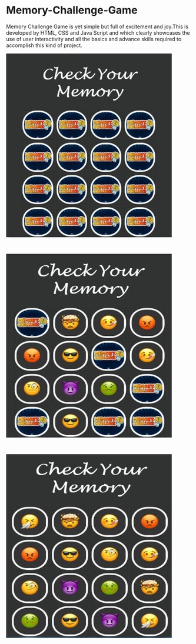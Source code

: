 <h1>Memory-Challenge-Game</h1>
<p>Memory Challenge Game is yet simple but full of excitement and joy.This is developed by HTML, CSS and Java Script and which clearly showcases the use of user interactivity and all the basics and advance skills required to accomplish this kind of project. </p>
<p><img width="450" height="500" align="center" src="https://github.com/Shazaib-Shiraz/Memory-Challenge-Game/blob/main/Capture.JPG?raw=true"/></p>
<br>
<p> <img  width="450" height="500" align=center width=500 height=500 alt= busimage src ="https://github.com/Shazaib-Shiraz/Memory-Challenge-Game/blob/main/Capture%202.JPG?raw=true"/></p>
<br>
<p> <img align=center width="450" height="500" align=center width=500 height=500 alt= busimage src ="https://github.com/Shazaib-Shiraz/Memory-Challenge-Game/blob/main/Capture3.JPG?raw=true"/></p>

